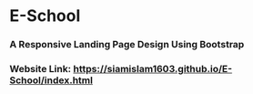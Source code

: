 # E-School
### A Responsive Landing Page Design Using Bootstrap
### Website Link: https://siamislam1603.github.io/E-School/index.html
